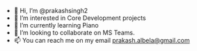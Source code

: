 - 👋 Hi, I’m @prakashsingh2
- 👀 I’m interested in Core Development projects
- 🌱 I’m currently learning Piano 
- 💞️ I’m looking to collaborate on MS Teams.
- 📫 You can reach me on my email prakash.albela@gmail.com

<!---
prakashsingh2/prakashsingh2 is a ✨ special ✨ repository because its `README.md` (this file) appears on your GitHub profile.
You can click the Preview link to take a look at your changes.
--->
